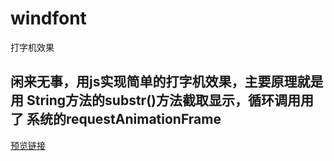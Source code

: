 # windfont
打字机效果
## 闲来无事，用js实现简单的打字机效果，主要原理就是用 String方法的substr()方法截取显示，循环调用用了 系统的requestAnimationFrame

[预览链接](http://donglegend.github.io/windfont/)